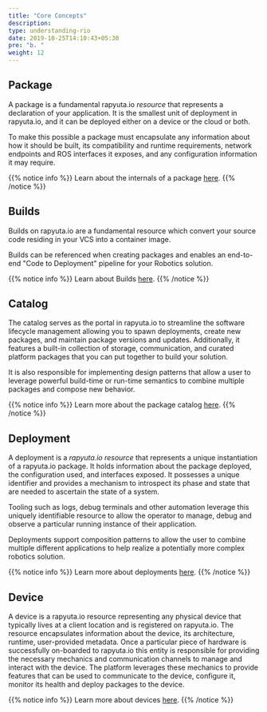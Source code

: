 ```yaml
---
title: "Core Concepts"
description:
type: understanding-rio
date: 2019-10-25T14:10:43+05:30
pre: "b. "
weight: 12
---
```


## Package
A package is a fundamental rapyuta.io *resource* that represents a
declaration of your application. It is the smallest unit of deployment
in rapyuta.io, and it can be deployed either on a device or the cloud
or both.

To make this possible a package must encapsulate any information about how
it should be built, its compatibility and runtime requirements,
network endpoints and ROS interfaces it exposes, and any configuration
information it may require.

{{% notice info %}}
Learn about the internals of a package [here](/developer-guide/create-software-packages/package-internals/).
{{% /notice %}}

## Builds
Builds on rapyuta.io are a fundamental resource which convert your source code
residing in your VCS into a container image.

Builds can be referenced when creating packages and enables an 
end-to-end "Code to Deployment" pipeline for your Robotics solution.

{{% notice info %}}
Learn about Builds [here](/developer-guide/create-software-packages/builds/).
{{% /notice %}}


## Catalog
The catalog serves as the portal in rapyuta.io to streamline the software
lifecycle management allowing you to spawn deployments, create new
packages, and maintain package versions and updates. Additionally, it features
a built-in collection of storage, communication, and curated platform
packages that you can put together to build your solution.

It is also responsible for implementing design patterns that allow a user
to leverage powerful build-time or run-time semantics to combine multiple
packages and compose new behavior.

{{% notice info %}}
Learn more about the package catalog [here](/developer-guide/create-software-packages/package-catalog/).
{{% /notice %}}

## Deployment
A deployment is a *rapyuta.io resource* that represents a unique
instantiation of a rapyuta.io package. It holds information
about the package deployed, the configuration used, and interfaces
exposed. It possesses a unique identifier and provides a mechanism
to introspect its phase and state that are needed to ascertain
the state of a system.

Tooling such as logs, debug terminals and other automation leverage
this uniquely identifiable resource to allow the operator to manage,
debug and observe a particular running instance of their application.

Deployments support composition patterns to allow the user to
combine multiple different applications to help realize a potentially more 
complex robotics solution.

{{% notice info %}}
Learn more about deployments [here](/developer-guide/manage-software-cycle/deployments/).
{{% /notice %}}

## Device
A device is a rapyuta.io resource representing any physical device
that typically lives at a client location and is registered on
rapyuta.io.
The resource encapsulates information about the device, its architecture,
runtime, user-provided metadata. Once a particular piece of hardware
is successfully on-boarded to rapyuta.io this entity is responsible
for providing the necessary mechanics and communication channels
to manage and interact with the device. The platform leverages
these mechanics to provide features that can be used to communicate
to the device, configure it, monitor its health and deploy packages
to the device.

{{% notice info %}}
Learn more about devices [here](/developer-guide/manage-machines/).
{{% /notice %}}